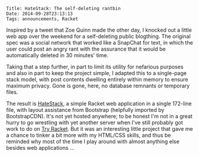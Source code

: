     Title: HateStack: The self-deleting rantbin
    Date: 2014-09-28T23:13:13
    Tags: announcements, Racket

Inspired by a tweet that Zoe Quinn made the other day, I knocked out a little web app over the weekend for a self-deleting public blogthing. The original spec was a social network that worked like a SnapChat for text, in which the user could post an angry rant with the assurance that it would be automatically deleted in 30 minutes' time.

Taking that a step further, in part to limit its utility for nefarious purposes and also in part to keep the project simple, I adapted this to a single-page stack model, with post contents dwelling entirely within memory to ensure maximum privacy. Gone is gone, here, no database remnants or temporary files.

The result is [HateStack](https://t.co/bX5kiqZSm7), a simple Racket web application in a single 172-line file, with layout assistance from Bootstrap (helpfully imported by BootstrapCDN). It's not yet hosted anywhere; to be honest I'm not in a great hurry to go wrestling with yet another server when I've still probably got work to do on [Try Racket](http://try-racket.org). But it was an interesting little project that gave me a chance to tinker a bit more with my HTML/CSS skills, and thus be reminded why most of the time I play around with almost anything else besides web applications ...
